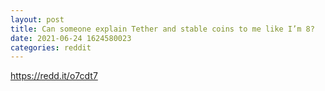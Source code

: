 ```yaml
--- 
layout: post 
title: Can someone explain Tether and stable coins to me like I’m 8? 
date: 2021-06-24 1624580023 
categories: reddit 
--- 
```

https://redd.it/o7cdt7